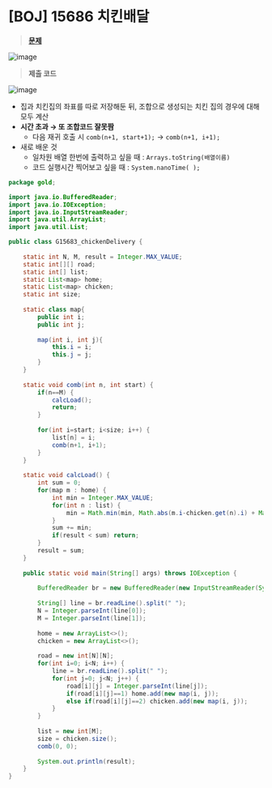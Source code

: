 # [BOJ] 15686 치킨배달
> **[문제](https://www.acmicpc.net/problem/15686)**
> 

![image](https://user-images.githubusercontent.com/80896077/174559036-66a74a3b-75de-4a1b-90c4-e76e8a7773c7.png)

> **제출 코드**
>
![image](https://user-images.githubusercontent.com/80896077/174559119-cb901edb-cb09-4363-bbff-c49aa6da9cd5.png)

- 집과 치킨집의 좌표를 따로 저장해둔 뒤, 조합으로 생성되는 치킨 집의 경우에 대해 모두 계산
- **시간 초과 → 또 조합코드 잘못짬**
    - 다음 재귀 호출 시 `comb(n+1, start+1);` →  `comb(n+1, i+1);`
- 새로 배운 것
    - 일차원 배열 한번에 출력하고 싶을 때 : `Arrays.toString(배열이름)`
    - 코드 실행시간 찍어보고 싶을 때 : `System.nanoTime( );`

```java
package gold;

import java.io.BufferedReader;
import java.io.IOException;
import java.io.InputStreamReader;
import java.util.ArrayList;
import java.util.List;

public class G15683_chickenDelivery {
	
	static int N, M, result = Integer.MAX_VALUE;
	static int[][] road;
	static int[] list;
	static List<map> home;
	static List<map> chicken;
	static int size;
	
	static class map{
		public int i;
		public int j;
		
		map(int i, int j){
			this.i = i;
			this.j = j;
		}
	}
	
	static void comb(int n, int start) {
		if(n==M) {
			calcLoad();
			return;
		}
		
		for(int i=start; i<size; i++) {
			list[n] = i;
			comb(n+1, i+1);
		}
	}
	
	static void calcLoad() {
		int sum = 0;
		for(map m : home) {
			int min = Integer.MAX_VALUE;
			for(int n : list) {
				min = Math.min(min, Math.abs(m.i-chicken.get(n).i) + Math.abs(m.j-chicken.get(n).j));
			}
			sum += min;
			if(result < sum) return;
		}
		result = sum;
	}
	
	public static void main(String[] args) throws IOException {
		
		BufferedReader br = new BufferedReader(new InputStreamReader(System.in));
		
		String[] line = br.readLine().split(" ");
		N = Integer.parseInt(line[0]);
		M = Integer.parseInt(line[1]);
		
		home = new ArrayList<>();
		chicken = new ArrayList<>();
		
		road = new int[N][N];
		for(int i=0; i<N; i++) {
			line = br.readLine().split(" ");
			for(int j=0; j<N; j++) {
				road[i][j] = Integer.parseInt(line[j]);
				if(road[i][j]==1) home.add(new map(i, j));
				else if(road[i][j]==2) chicken.add(new map(i, j));
			}
		}
		
		list = new int[M];
		size = chicken.size();
		comb(0, 0);
		
		System.out.println(result);
	}
}
```
